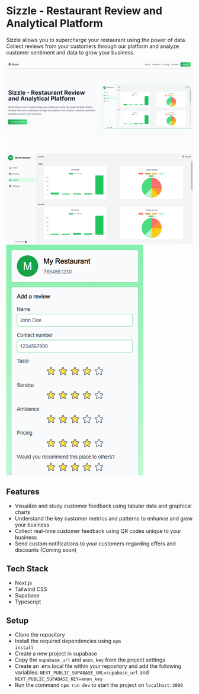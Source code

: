 # Sizzle - Restaurant Review and Analytical Platform

Sizzle allows you to supercharge your restaurant using the power of data. Collect reviews from your customers through our platform and analyze customer sentiment and data to grow your business.

![Landing-Page](./public/landing-page.PNG)
![Landing-Page](./public/dashboard.PNG)
![Landing-Page](./public/review.PNG)

## Features

- Visualize and study customer feedback using tabular data and graphical charts
- Understand the key customer metrics and patterns to enhance and grow your business
- Collect real-time customer feedback using QR codes unique to your business
- Send custom notifications to your customers regarding offers and discounts (Coming soon)

## Tech Stack

- Next.js
- Tailwind CSS
- Supabase
- Typescript

## Setup

- Clone the repository
- Install the required dependencies using <code>npm install</code>
- Create a new project in supabase
- Copy the <code>supabase_url</code> and <code>anon_key</code> from the project settings
- Create an .env.local file within your repository and add the following variables: <code>NEXT_PUBLIC_SUPABASE_URL=supabase_url</code> and <code>NEXT_PUBLIC_SUPABASE_KEY=anon_key</code>
- Run the command <code>npm run dev</code> to start the project on <code>localhost:3000</code>
